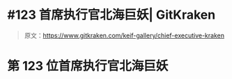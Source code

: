 # #123 首席执行官北海巨妖| GitKraken

> 原文：<https://www.gitkraken.com/keif-gallery/chief-executive-kraken>

# 第 123 位首席执行官北海巨妖